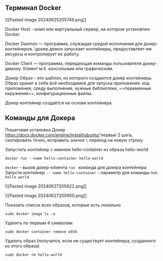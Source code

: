 ## Терминал Docker

![[Pasted image 20240625205746.png]]


Docker Host - комп или виртуальный сервер, на котором установлен Docker.

Docker Daemon — программа, служащая средой исполнения для докер-контейнеров. \\докер демон запускает контейнеры, предоставляет им ресурсы и контролирует их работу.

Docker Client — программа, передающая команды пользователя докер-демону. Клиент м.б. консольным или графическим. 

Докер Образ - это шаблон, из которого создаются докер контейнеры. Образ хранит в себе всё необходимое для запуска приложения: код приложения, среду выполнения, нужные библиотеки, ==переменные окружения==, конфигурационные файлы.


Докер контейнер создаётся на основе контейнера

## Команды для Докера

Пошаговая установка Докер
https://docs.docker.com/engine/install/ubuntu/
первые 2 шага, скопировать точно, исправить значок `\` переход на новую строку

Запустить контейнер с именем hello-container из образа hello-world

```shell
docker run --name hello-container hello-world
```

`docker` - вызов докер-клиента
`run `  команда для докера контейнера Запусти контейнер 
`-- name hello-container`  - параметр для команды run
`hello world ` 


![[Pasted image 20240627205622.png]]

![[Pasted image 20240627200950.png]]


Показать список всех образов, которые есть локально
```shell
sudo docker image ls -a
```
 
Удалить по первым 4 символам 
```shell
sudo docker container remove a934
```

Удалить образ (получится, если не существует контейнера, созданного из этого образа)
```shell
sudo docker rm hello-world
```

```shell

```